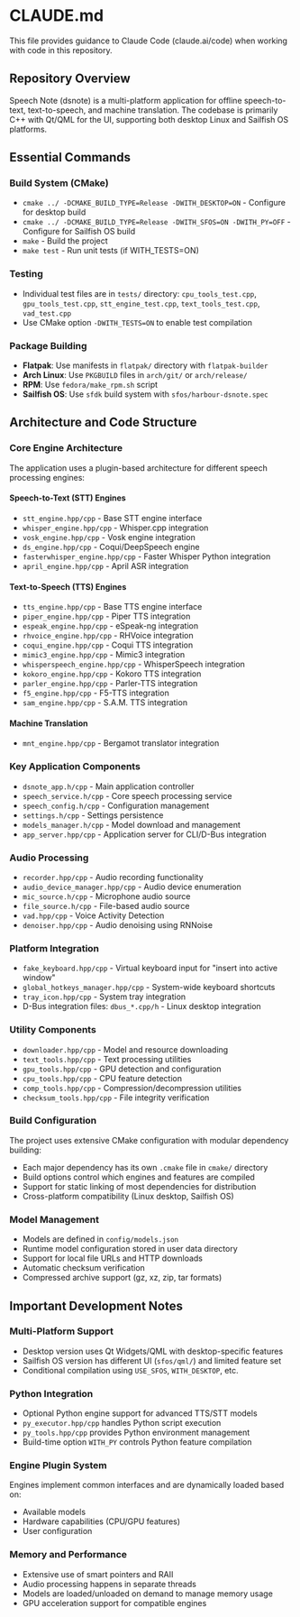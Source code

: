 # CLAUDE.md

This file provides guidance to Claude Code (claude.ai/code) when working with code in this repository.

## Repository Overview

Speech Note (dsnote) is a multi-platform application for offline speech-to-text, text-to-speech, and machine translation. The codebase is primarily C++ with Qt/QML for the UI, supporting both desktop Linux and Sailfish OS platforms.

## Essential Commands

### Build System (CMake)
- `cmake ../ -DCMAKE_BUILD_TYPE=Release -DWITH_DESKTOP=ON` - Configure for desktop build
- `cmake ../ -DCMAKE_BUILD_TYPE=Release -DWITH_SFOS=ON -DWITH_PY=OFF` - Configure for Sailfish OS build
- `make` - Build the project
- `make test` - Run unit tests (if WITH_TESTS=ON)

### Testing
- Individual test files are in `tests/` directory: `cpu_tools_test.cpp`, `gpu_tools_test.cpp`, `stt_engine_test.cpp`, `text_tools_test.cpp`, `vad_test.cpp`
- Use CMake option `-DWITH_TESTS=ON` to enable test compilation

### Package Building
- **Flatpak**: Use manifests in `flatpak/` directory with `flatpak-builder`
- **Arch Linux**: Use `PKGBUILD` files in `arch/git/` or `arch/release/`
- **RPM**: Use `fedora/make_rpm.sh` script
- **Sailfish OS**: Use `sfdk` build system with `sfos/harbour-dsnote.spec`

## Architecture and Code Structure

### Core Engine Architecture
The application uses a plugin-based architecture for different speech processing engines:

#### Speech-to-Text (STT) Engines
- `stt_engine.hpp/cpp` - Base STT engine interface
- `whisper_engine.hpp/cpp` - Whisper.cpp integration
- `vosk_engine.hpp/cpp` - Vosk engine integration  
- `ds_engine.hpp/cpp` - Coqui/DeepSpeech engine
- `fasterwhisper_engine.hpp/cpp` - Faster Whisper Python integration
- `april_engine.hpp/cpp` - April ASR integration

#### Text-to-Speech (TTS) Engines
- `tts_engine.hpp/cpp` - Base TTS engine interface
- `piper_engine.hpp/cpp` - Piper TTS integration
- `espeak_engine.hpp/cpp` - eSpeak-ng integration
- `rhvoice_engine.hpp/cpp` - RHVoice integration
- `coqui_engine.hpp/cpp` - Coqui TTS integration
- `mimic3_engine.hpp/cpp` - Mimic3 integration
- `whisperspeech_engine.hpp/cpp` - WhisperSpeech integration
- `kokoro_engine.hpp/cpp` - Kokoro TTS integration
- `parler_engine.hpp/cpp` - Parler-TTS integration
- `f5_engine.hpp/cpp` - F5-TTS integration
- `sam_engine.hpp/cpp` - S.A.M. TTS integration

#### Machine Translation
- `mnt_engine.hpp/cpp` - Bergamot translator integration

### Key Application Components
- `dsnote_app.h/cpp` - Main application controller
- `speech_service.h/cpp` - Core speech processing service
- `speech_config.h/cpp` - Configuration management
- `settings.h/cpp` - Settings persistence
- `models_manager.h/cpp` - Model download and management
- `app_server.hpp/cpp` - Application server for CLI/D-Bus integration

### Audio Processing
- `recorder.hpp/cpp` - Audio recording functionality
- `audio_device_manager.hpp/cpp` - Audio device enumeration
- `mic_source.h/cpp` - Microphone audio source
- `file_source.h/cpp` - File-based audio source
- `vad.hpp/cpp` - Voice Activity Detection
- `denoiser.hpp/cpp` - Audio denoising using RNNoise

### Platform Integration
- `fake_keyboard.hpp/cpp` - Virtual keyboard input for "insert into active window"
- `global_hotkeys_manager.hpp/cpp` - System-wide keyboard shortcuts
- `tray_icon.hpp/cpp` - System tray integration
- D-Bus integration files: `dbus_*.cpp/h` - Linux desktop integration

### Utility Components
- `downloader.hpp/cpp` - Model and resource downloading
- `text_tools.hpp/cpp` - Text processing utilities
- `gpu_tools.hpp/cpp` - GPU detection and configuration
- `cpu_tools.hpp/cpp` - CPU feature detection
- `comp_tools.hpp/cpp` - Compression/decompression utilities
- `checksum_tools.hpp/cpp` - File integrity verification

### Build Configuration
The project uses extensive CMake configuration with modular dependency building:
- Each major dependency has its own `.cmake` file in `cmake/` directory
- Build options control which engines and features are compiled
- Support for static linking of most dependencies for distribution
- Cross-platform compatibility (Linux desktop, Sailfish OS)

### Model Management
- Models are defined in `config/models.json`
- Runtime model configuration stored in user data directory
- Support for local file URLs and HTTP downloads
- Automatic checksum verification
- Compressed archive support (gz, xz, zip, tar formats)

## Important Development Notes

### Multi-Platform Support
- Desktop version uses Qt Widgets/QML with desktop-specific features
- Sailfish OS version has different UI (`sfos/qml/`) and limited feature set
- Conditional compilation using `USE_SFOS`, `WITH_DESKTOP`, etc.

### Python Integration
- Optional Python engine support for advanced TTS/STT models
- `py_executor.hpp/cpp` handles Python script execution
- `py_tools.hpp/cpp` provides Python environment management
- Build-time option `WITH_PY` controls Python feature compilation

### Engine Plugin System
Engines implement common interfaces and are dynamically loaded based on:
- Available models
- Hardware capabilities (CPU/GPU features)
- User configuration

### Memory and Performance
- Extensive use of smart pointers and RAII
- Audio processing happens in separate threads
- Models are loaded/unloaded on demand to manage memory usage
- GPU acceleration support for compatible engines